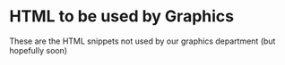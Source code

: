 # HTML to be used by Graphics

These are the HTML snippets not used by our graphics department (but hopefully soon)
